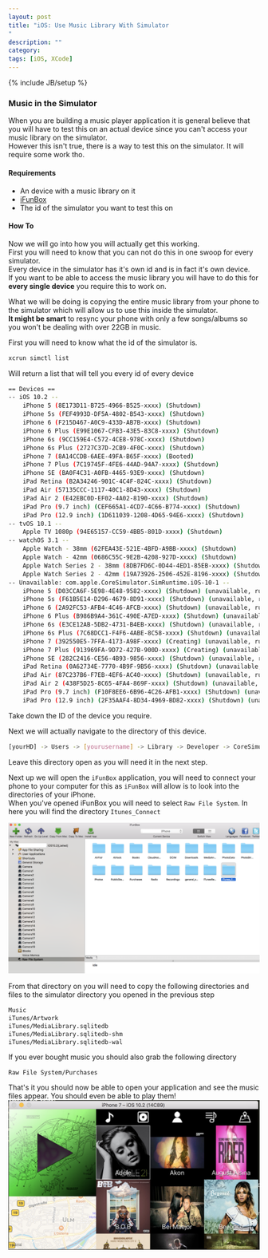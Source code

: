 ```yaml
---
layout: post
title: "iOS: Use Music Library With Simulator
"
description: ""
category: 
tags: [iOS, XCode]
---
```

{% include JB/setup %}

### Music in the Simulator
When you are building a music player application it is general believe that you will have to test this on an actual device since you can't access your music library on the simulator.  
However this isn't true, there is a way to test this on the simulator. It will require some work tho.

#### Requirements
 - An device with a music library on it
 - [iFunBox](http://www.i-funbox.com)
 - The id of the simulator you want to test this on

#### How To  
Now we will go into how you will actually get this working.  
First you will need to know that you can not do this in one swoop for every simulator.  
Every device in the simulator has it's own id and is in fact it's own device.  
If you want to be able to access the music library you will have to do this for **every single device** you require this to work on.

What we will be doing is copying the entire music library from your phone to the simulator which will allow us to use this inside the simulator.  
**It might be smart** to resync your phone with only a few songs/albums so you won't be dealing with over 22GB in music.

First you will need to know what the id of the simulator is.
```bash
xcrun simctl list
```

Will return a list that will tell you every id of every device
```bash
== Devices ==
-- iOS 10.2 --
    iPhone 5 (8E173D11-B725-4966-B525-xxxx) (Shutdown)
    iPhone 5s (FEF4993D-DF5A-4802-B543-xxxx) (Shutdown)
    iPhone 6 (F215D467-A0C9-433D-AB7B-xxxx) (Shutdown)
    iPhone 6 Plus (E99E1067-CFB3-43E5-83C8-xxxx) (Shutdown)
    iPhone 6s (9CC159E4-C572-4CE8-978C-xxxx) (Shutdown)
    iPhone 6s Plus (2727C37D-2CB9-4F0C-xxxx) (Shutdown)
    iPhone 7 (8A14CCDB-6AEE-49FA-B65F-xxxx) (Booted)
    iPhone 7 Plus (7C19745F-4FE6-44AD-94A7-xxxx) (Shutdown)
    iPhone SE (BA0F4C31-A0FB-4465-93E9-xxxx) (Shutdown)
    iPad Retina (B2A34246-901C-4C4F-824C-xxxx) (Shutdown)
    iPad Air (57135CCC-1117-40C1-8D43-xxxx) (Shutdown)
    iPad Air 2 (E42EBC0D-EF02-4A02-8190-xxxx) (Shutdown)
    iPad Pro (9.7 inch) (CEF665A1-4CD7-4C66-B774-xxxx) (Shutdown)
    iPad Pro (12.9 inch) (1D611039-1208-4D65-94E6-xxxx) (Shutdown)
-- tvOS 10.1 --
    Apple TV 1080p (94E65157-CC59-4BB5-801D-xxxx) (Shutdown)
-- watchOS 3.1 --
    Apple Watch - 38mm (62FEA43E-521E-4BFD-A9BB-xxxx) (Shutdown)
    Apple Watch - 42mm (0686C55C-9E2B-4208-927D-xxxx) (Shutdown)
    Apple Watch Series 2 - 38mm (8DB7FD6C-0D44-4ED1-85EB-xxxx) (Shutdown)
    Apple Watch Series 2 - 42mm (19A73926-2506-452E-8196-xxxx) (Shutdown)
-- Unavailable: com.apple.CoreSimulator.SimRuntime.iOS-10-1 --
    iPhone 5 (D03CCA6F-5E98-4E48-9582-xxxx) (Shutdown) (unavailable, runtime profile not found)
    iPhone 5s (F61B5E14-D296-4679-8D91-xxxx) (Shutdown) (unavailable, runtime profile not found)
    iPhone 6 (2A92FC53-AFB4-4C46-AFCB-xxxx) (Shutdown) (unavailable, runtime profile not found)
    iPhone 6 Plus (B986B9A4-361C-490E-A7ED-xxxx) (Shutdown) (unavailable, runtime profile not found)
    iPhone 6s (E3CE12AB-5DB2-4731-B4EB-xxxx) (Shutdown) (unavailable, runtime profile not found)
    iPhone 6s Plus (7C68DCC1-F4F6-4ABE-8C58-xxxx) (Shutdown) (unavailable, runtime profile not found)
    iPhone 7 (392550E5-7FFA-4173-A98F-xxxx) (Creating) (unavailable, runtime profile not found)
    iPhone 7 Plus (913969FA-9D72-427B-900D-xxxx) (Creating) (unavailable, runtime profile not found)
    iPhone SE (282C2416-CE56-4B93-9856-xxxx) (Shutdown) (unavailable, runtime profile not found)
    iPad Retina (0A62734E-7770-4B9F-9B56-xxxx) (Shutdown) (unavailable, runtime profile not found)
    iPad Air (87C237B6-F7EB-4EF6-AC40-xxxx) (Shutdown) (unavailable, runtime profile not found)
    iPad Air 2 (438F5D25-8C65-4FA4-869F-xxxx) (Shutdown) (unavailable, runtime profile not found)
    iPad Pro (9.7 inch) (F10F8EE6-6B96-4C26-AFB1-xxxx) (Shutdown) (unavailable, runtime profile not found)
    iPad Pro (12.9 inch) (2F35AAF4-8D34-4969-BD82-xxxx) (Shutdown) (unavailable, runtime profile not found)
```

Take down the ID of the device you require.

Next we will actually navigate to the directory of this device.

```bash
[yourHD] -> Users -> [yourusername] -> Library -> Developer -> CoreSimulator -> Devices -> [the ID you obtained in the previous step] -> data -> Media -> Itunes_Control -> Itunes
```

Leave this directory open as you will need it in the next step.

Next up we will open the `iFunBox` application, you will need to connect your phone to your computer for this as `iFunBox` will allow is to look into the directories of your iPhone.  
When you've opened iFunBox you will need to select `Raw File System`. 
In here you will find the directory `Itunes_Connect`

<img src="/assets/img/ifunbox.png" width="600px" />

From that directory on you will need to copy the following directories and files to the simulator directory you opened in the previous step
```
Music
iTunes/Artwork
iTunes/MediaLibrary.sqlitedb
iTunes/MediaLibrary.sqlitedb-shm
iTunes/MediaLibrary.sqlitedb-wal
```

If you ever bought music you should also grab the following directory
```
Raw File System/Purchases
```

That's it you should now be able to open your application and see the music files appear. You should even be able to play them!  
<img src="/assets/img/result.png" width="600px" />